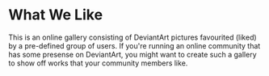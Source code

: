 What We Like
============

This is an online gallery consisting of DeviantArt pictures favourited (liked)
by a pre-defined group of users. If you're running an online community that has
some presense on DeviantArt, you might want to create such a gallery to show
off works that your community members like.

